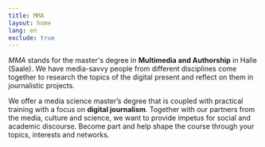 ```yaml
---
title: MMA
layout: home
lang: en
exclude: true
---
```


_MMA_ stands for the master's degree in **Multimedia and Authorship** in Halle (Saale). We have media-savvy people from different disciplines come together to research the topics of the digital present and reflect on them in journalistic projects.

We offer a media science master’s degree that is coupled with practical training with a focus on **digital journalism**. Together with our partners from the media, culture and science, we want to provide impetus for social and academic discourse. Become part and help shape the course through your topics, interests and networks.
